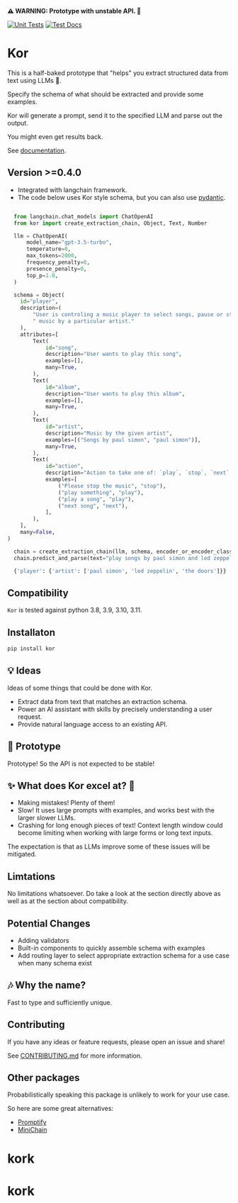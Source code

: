 **⚠ WARNING: Prototype with unstable API. 🚧**  

[![Unit Tests](https://github.com/eyurtsev/kor/actions/workflows/test.yml/badge.svg?branch=main&event=push)](https://github.com/eyurtsev/kor/actions/workflows/test.yml)
[![Test Docs](https://github.com/eyurtsev/kor/actions/workflows/doc_test.yaml/badge.svg?branch=main&event=push)](https://github.com/eyurtsev/kor/actions/workflows/doc_test.yaml)

# Kor


This is a half-baked prototype that "helps" you extract structured data from text using LLMs 🧩.

Specify the schema of what should be extracted and provide some examples.

Kor will generate a prompt, send it to the specified LLM and parse out the
output. 

You might even get results back.

See [documentation](https://eyurtsev.github.io/kor/).

## Version >=0.4.0

* Integrated with langchain framework.
* The code below uses Kor style schema, but you can also use [pydantic](https://eyurtsev.github.io/kor/validation.html).


```python

  from langchain.chat_models import ChatOpenAI
  from kor import create_extraction_chain, Object, Text, Number

  llm = ChatOpenAI(
      model_name="gpt-3.5-turbo",
      temperature=0,
      max_tokens=2000,
      frequency_penalty=0,
      presence_penalty=0,
      top_p=1.0,
  )

  schema = Object(
    id="player",
    description=(
        "User is controling a music player to select songs, pause or start them or play"
        " music by a particular artist."
    ),
    attributes=[
        Text(
            id="song",
            description="User wants to play this song",
            examples=[],
            many=True,
        ),
        Text(
            id="album",
            description="User wants to play this album",
            examples=[],
            many=True,
        ),
        Text(
            id="artist",
            description="Music by the given artist",
            examples=[("Songs by paul simon", "paul simon")],
            many=True,
        ),
        Text(
            id="action",
            description="Action to take one of: `play`, `stop`, `next`, `previous`.",
            examples=[
                ("Please stop the music", "stop"),
                ("play something", "play"),
                ("play a song", "play"),
                ("next song", "next"),
            ],
        ),
    ],
    many=False,
)

  chain = create_extraction_chain(llm, schema, encoder_or_encoder_class='json')
  chain.predict_and_parse(text="play songs by paul simon and led zeppelin and the doors")['data']
```

```python
  {'player': {'artist': ['paul simon', 'led zeppelin', 'the doors']}}
```

## Compatibility

`Kor` is tested against python 3.8, 3.9, 3.10, 3.11.

## Installaton 

```sh
pip install kor
```

## 💡 Ideas

Ideas of some things that could be done with Kor.

* Extract data from text that matches an extraction schema.
* Power an AI assistant with skills by precisely understanding a user request.
* Provide natural language access to an existing API.

## 🚧 Prototype

Prototype! So the API is not expected to be stable!

##  ✨ What does Kor excel at?  🌟 

* Making mistakes! Plenty of them!
* Slow! It uses large prompts with examples, and works best with the larger slower LLMs.
* Crashing for long enough pieces of text! Context length window could become
  limiting when working with large forms or long text inputs.

The expectation is that as LLMs improve some of these issues will be mitigated.

## Limtations

No limitations whatsoever. Do take a look at the section directly above as well
as at the section about compatibility.

## Potential Changes

* Adding validators
* Built-in components to quickly assemble schema with examples
* Add routing layer to select appropriate extraction schema for a use case when
  many schema exist

## 🎶 Why the name?

Fast to type and sufficiently unique.

## Contributing

If you have any ideas or feature requests, please open an issue and share!

See [CONTRIBUTING.md](https://github.com/eyurtsev/kor/blob/main/CONTRIBUTING.md) for more information.

## Other packages

Probabilistically speaking this package is unlikely to work for your use case.

So here are some great alternatives:

* [Promptify](https://github.com/promptslab/Promptify)
* [MiniChain](https://srush.github.io/MiniChain/examples/stats/)
# kork
# kork
